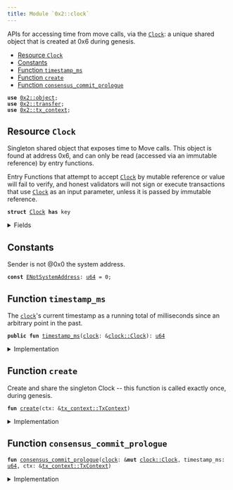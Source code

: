 ```yaml
---
title: Module `0x2::clock`
---
```


APIs for accessing time from move calls, via the <code><a href="../sui-framework/clock.md#0x2_clock_Clock">Clock</a></code>: a unique
shared object that is created at 0x6 during genesis.


-  [Resource `Clock`](#0x2_clock_Clock)
-  [Constants](#@Constants_0)
-  [Function `timestamp_ms`](#0x2_clock_timestamp_ms)
-  [Function `create`](#0x2_clock_create)
-  [Function `consensus_commit_prologue`](#0x2_clock_consensus_commit_prologue)


<pre><code><b>use</b> <a href="../sui-framework/object.md#0x2_object">0x2::object</a>;
<b>use</b> <a href="../sui-framework/transfer.md#0x2_transfer">0x2::transfer</a>;
<b>use</b> <a href="../sui-framework/tx_context.md#0x2_tx_context">0x2::tx_context</a>;
</code></pre>



<a name="0x2_clock_Clock"></a>

## Resource `Clock`

Singleton shared object that exposes time to Move calls.  This
object is found at address 0x6, and can only be read (accessed
via an immutable reference) by entry functions.

Entry Functions that attempt to accept <code><a href="../sui-framework/clock.md#0x2_clock_Clock">Clock</a></code> by mutable
reference or value will fail to verify, and honest validators
will not sign or execute transactions that use <code><a href="../sui-framework/clock.md#0x2_clock_Clock">Clock</a></code> as an
input parameter, unless it is passed by immutable reference.


<pre><code><b>struct</b> <a href="../sui-framework/clock.md#0x2_clock_Clock">Clock</a> <b>has</b> key
</code></pre>



<details>
<summary>Fields</summary>


<dl>
<dt>
<code>id: <a href="../sui-framework/object.md#0x2_object_UID">object::UID</a></code>
</dt>
<dd>

</dd>
<dt>
<code>timestamp_ms: <a href="../move-stdlib/u64.md#0x1_u64">u64</a></code>
</dt>
<dd>
 The clock's timestamp, which is set automatically by a
 system transaction every time consensus commits a
 schedule, or by <code>sui::clock::increment_for_testing</code> during
 testing.
</dd>
</dl>


</details>

<a name="@Constants_0"></a>

## Constants


<a name="0x2_clock_ENotSystemAddress"></a>

Sender is not @0x0 the system address.


<pre><code><b>const</b> <a href="../sui-framework/clock.md#0x2_clock_ENotSystemAddress">ENotSystemAddress</a>: <a href="../move-stdlib/u64.md#0x1_u64">u64</a> = 0;
</code></pre>



<a name="0x2_clock_timestamp_ms"></a>

## Function `timestamp_ms`

The <code><a href="../sui-framework/clock.md#0x2_clock">clock</a></code>'s current timestamp as a running total of
milliseconds since an arbitrary point in the past.


<pre><code><b>public</b> <b>fun</b> <a href="../sui-framework/clock.md#0x2_clock_timestamp_ms">timestamp_ms</a>(<a href="../sui-framework/clock.md#0x2_clock">clock</a>: &<a href="../sui-framework/clock.md#0x2_clock_Clock">clock::Clock</a>): <a href="../move-stdlib/u64.md#0x1_u64">u64</a>
</code></pre>



<details>
<summary>Implementation</summary>


<pre><code><b>public</b> <b>fun</b> <a href="../sui-framework/clock.md#0x2_clock_timestamp_ms">timestamp_ms</a>(<a href="../sui-framework/clock.md#0x2_clock">clock</a>: &<a href="../sui-framework/clock.md#0x2_clock_Clock">Clock</a>): <a href="../move-stdlib/u64.md#0x1_u64">u64</a> {
    <a href="../sui-framework/clock.md#0x2_clock">clock</a>.timestamp_ms
}
</code></pre>



</details>

<a name="0x2_clock_create"></a>

## Function `create`

Create and share the singleton Clock -- this function is
called exactly once, during genesis.


<pre><code><b>fun</b> <a href="../sui-framework/clock.md#0x2_clock_create">create</a>(ctx: &<a href="../sui-framework/tx_context.md#0x2_tx_context_TxContext">tx_context::TxContext</a>)
</code></pre>



<details>
<summary>Implementation</summary>


<pre><code><b>fun</b> <a href="../sui-framework/clock.md#0x2_clock_create">create</a>(ctx: &TxContext) {
    <b>assert</b>!(ctx.sender() == @0x0, <a href="../sui-framework/clock.md#0x2_clock_ENotSystemAddress">ENotSystemAddress</a>);

    <a href="../sui-framework/transfer.md#0x2_transfer_share_object">transfer::share_object</a>(<a href="../sui-framework/clock.md#0x2_clock_Clock">Clock</a> {
        id: <a href="../sui-framework/object.md#0x2_object_clock">object::clock</a>(),
        // Initialised <b>to</b> zero, but set <b>to</b> a real timestamp by a
        // system transaction before it can be witnessed by a <b>move</b>
        // call.
        timestamp_ms: 0,
    })
}
</code></pre>



</details>

<a name="0x2_clock_consensus_commit_prologue"></a>

## Function `consensus_commit_prologue`



<pre><code><b>fun</b> <a href="../sui-framework/clock.md#0x2_clock_consensus_commit_prologue">consensus_commit_prologue</a>(<a href="../sui-framework/clock.md#0x2_clock">clock</a>: &<b>mut</b> <a href="../sui-framework/clock.md#0x2_clock_Clock">clock::Clock</a>, timestamp_ms: <a href="../move-stdlib/u64.md#0x1_u64">u64</a>, ctx: &<a href="../sui-framework/tx_context.md#0x2_tx_context_TxContext">tx_context::TxContext</a>)
</code></pre>



<details>
<summary>Implementation</summary>


<pre><code><b>fun</b> <a href="../sui-framework/clock.md#0x2_clock_consensus_commit_prologue">consensus_commit_prologue</a>(
    <a href="../sui-framework/clock.md#0x2_clock">clock</a>: &<b>mut</b> <a href="../sui-framework/clock.md#0x2_clock_Clock">Clock</a>,
    timestamp_ms: <a href="../move-stdlib/u64.md#0x1_u64">u64</a>,
    ctx: &TxContext,
) {
    // Validator will make a special system call <b>with</b> sender set <b>as</b> 0x0.
    <b>assert</b>!(ctx.sender() == @0x0, <a href="../sui-framework/clock.md#0x2_clock_ENotSystemAddress">ENotSystemAddress</a>);

    <a href="../sui-framework/clock.md#0x2_clock">clock</a>.timestamp_ms = timestamp_ms
}
</code></pre>



</details>
